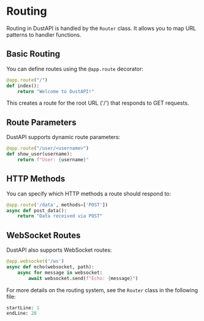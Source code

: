 # Routing

Routing in DustAPI is handled by the `Router` class. It allows you to map URL patterns to handler functions.

## Basic Routing

You can define routes using the `@app.route` decorator:

```python
@app.route("/")
def index():
    return "Welcome to DustAPI!"
```

This creates a route for the root URL ('/') that responds to GET requests.

## Route Parameters

DustAPI supports dynamic route parameters:

```python
@app.route("/user/<username>")
def show_user(username):
    return f"User: {username}"
```



## HTTP Methods

You can specify which HTTP methods a route should respond to:

```python
@app.route('/data', methods=['POST'])
async def post_data():
    return "Data received via POST"
```


## WebSocket Routes

DustAPI also supports WebSocket routes:

```python
@app.websocket('/ws')
async def echo(websocket, path):
    async for message in websocket:
        await websocket.send(f"Echo: {message}")
```

For more details on the routing system, see the `Router` class in the following file:

```python:tests/test_routing.py
startLine: 1
endLine: 28
```
